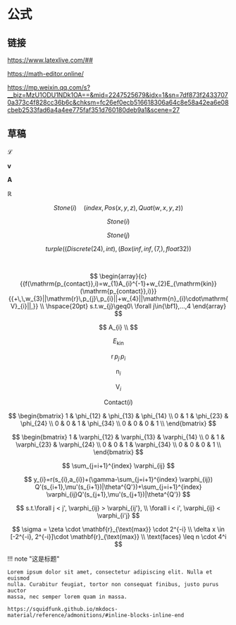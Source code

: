 # 公式



## 链接

https://www.latexlive.com/##

https://math-editor.online/

https://mp.weixin.qq.com/s?__biz=MzU1ODU1NDk1OA==&mid=2247525679&idx=1&sn=7df873f24337070a373c4f828cc36b6c&chksm=fc26ef0ecb516618306a64c8e58a42ea6e08cbeb2533fad6a4a4ee775faf351d760180deb9a1&scene=27

## 草稿

$\mathcal{L}$

$\mathbf{v}$

$\mathbf{A}$

$\mathbb{R}$


$$
Stone(i) \quad (index,Pos(x,y,z),Quat(w,x,y,z))
$$

$$
Stone(i)
$$

$$
Stone(j)
$$

$$
turple((Discrete(24),int),(Box(inf, inf, (7,), float32))
$$



​	

$$
\begin{array}{c}
	{{f(\mathrm{p_{contact}},i)=w_{1}A_{i}^{-1}+w_{2}E_{\mathrm{kin}}(\mathrm{p_{contact}},i)}} 
	{{+\,\,w_{3}||\mathrm{r}\,p_{j}\,p_{i}||+w_{4}||\mathrm{n}_{i}\cdot\mathrm{V}_{i}||,}}
    \\
\hspace{20pt} s.t.w_{j}\geq0\ \forall j\in{\bf1},...,4
\end{array}
$$

$$
A_{i}
\\
$$

$$
E_{\mathrm{kin}}
$$

$$
\mathrm{r}\,p_{j}\,p_{i}
$$

$$
\mathrm{n}_{i}
$$

$$
\mathrm{V}_{i}
$$

$$
\mathrm{Contact}(i)
$$

$$
\begin{bmatrix}
1 & \phi_{12} & \phi_{13} & \phi_{14} \\
0 & 1 & \phi_{23} & \phi_{24} \\
0 & 0 & 1 & \phi_{34} \\
0 & 0 & 0 & 1 \\
\end{bmatrix}
$$

$$
\begin{bmatrix}
1 & \varphi_{12} & \varphi_{13} & \varphi_{14} \\
0 & 1 & \varphi_{23} & \varphi_{24} \\
0 & 0 & 1 & \varphi_{34} \\
0 & 0 & 0 & 1 \\
\end{bmatrix}
$$

$$
\sum_{j=i+1}^{index} \varphi_{ij}
$$

$$
y_{i}=r(s_{i},a_{i})+(\gamma-\sum_{j=i+1}^{index} \varphi_{ij}) Q'(s_{i+1},\mu'(s_{i+1})|\theta^{Q'})+\sum_{j=i+1}^{index} \varphi_{ij}Q'(s_{j+1},\mu'(s_{j+1})|\theta^{Q'})
$$

$$
s.t.\forall j < j', \varphi_{ij} > \varphi_{ij'},
\\
\forall i < i', \varphi_{ij} < \varphi_{i'j}
$$

$$
\sigma = \zeta \cdot \mathbf{r}_{\text{max}} \cdot 2^{-i}
\\
\delta x \in [-2^{-i}, 2^{-i}]\cdot \mathbf{r}_{\text{max}}
\\
\text{faces} \leq n \cdot 4^i
$$





!!! note "这是标题"

    Lorem ipsum dolor sit amet, consectetur adipiscing elit. Nulla et euismod
    nulla. Curabitur feugiat, tortor non consequat finibus, justo purus auctor
    massa, nec semper lorem quam in massa.
    
    https://squidfunk.github.io/mkdocs-material/reference/admonitions/#inline-blocks-inline-end

